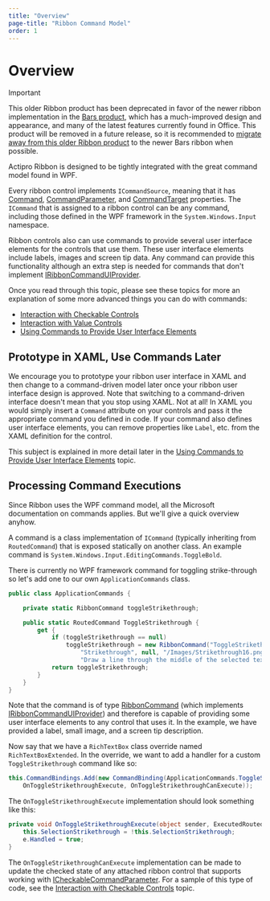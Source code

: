 ```yaml
---
title: "Overview"
page-title: "Ribbon Command Model"
order: 1
---
```

# Overview

> [!IMPORTANT]
> This older Ribbon product has been deprecated in favor of the newer ribbon implementation in the [Bars product](../../bars/index.md), which has a much-improved design and appearance, and many of the latest features currently found in Office.  This product will be removed in a future release, so it is recommended to [migrate away from this older Ribbon product](../../conversion/converting-to-v23-1.md) to the newer Bars ribbon when possible.

Actipro Ribbon is designed to be tightly integrated with the great command model found in WPF.

Every ribbon control implements `ICommandSource`, meaning that it has [Command](xref:@ActiproUIRoot.Controls.Ribbon.Controls.Primitives.ControlBase.Command), [CommandParameter](xref:@ActiproUIRoot.Controls.Ribbon.Controls.Primitives.ControlBase.CommandParameter), and [CommandTarget](xref:@ActiproUIRoot.Controls.Ribbon.Controls.Primitives.ControlBase.CommandTarget) properties.  The `ICommand` that is assigned to a ribbon control can be any command, including those defined in the WPF framework in the `System.Windows.Input` namespace.

Ribbon controls also can use commands to provide several user interface elements for the controls that use them.  These user interface elements include labels, images and screen tip data.  Any command can provide this functionality although an extra step is needed for commands that don't implement [IRibbonCommandUIProvider](xref:@ActiproUIRoot.Controls.Ribbon.Input.IRibbonCommandUIProvider).

Once you read through this topic, please see these topics for more an explanation of some more advanced things you can do with commands:

- [Interaction with Checkable Controls](checkable-controls.md)
- [Interaction with Value Controls](value-controls.md)
- [Using Commands to Provide User Interface Elements](command-ui-provider.md)

## Prototype in XAML, Use Commands Later

We encourage you to prototype your ribbon user interface in XAML and then change to a command-driven model later once your ribbon user interface design is approved.  Note that switching to a command-driven interface doesn't mean that you stop using XAML.  Not at all!  In XAML you would simply insert a `Command` attribute on your controls and pass it the appropriate command you defined in code.  If your command also defines user interface elements, you can remove properties like `Label`, etc. from the XAML definition for the control.

This subject is explained in more detail later in the [Using Commands to Provide User Interface Elements](command-ui-provider.md) topic.

## Processing Command Executions

Since Ribbon uses the WPF command model, all the Microsoft documentation on commands applies.  But we'll give a quick overview anyhow.

A command is a class implementation of `ICommand` (typically inheriting from `RoutedCommand`) that is exposed statically on another class.  An example command is `System.Windows.Input.EditingCommands.ToggleBold`.

There is currently no WPF framework command for toggling strike-through so let's add one to our own `ApplicationCommands` class.

```csharp
public class ApplicationCommands {

	private static RibbonCommand toggleStrikethrough;

	public static RoutedCommand ToggleStrikethrough {
		get {
			if (toggleStrikethrough == null)
				toggleStrikethrough = new RibbonCommand("ToggleStrikethrough", typeof(Ribbon),
					"Strikethrough", null, "/Images/Strikethrough16.png",
					"Draw a line through the middle of the selected text.");
			return toggleStrikethrough;
		}
	}
}
```

Note that the command is of type [RibbonCommand](xref:@ActiproUIRoot.Controls.Ribbon.Input.RibbonCommand) (which implements [IRibbonCommandUIProvider](xref:@ActiproUIRoot.Controls.Ribbon.Input.IRibbonCommandUIProvider)) and therefore is capable of providing some user interface elements to any control that uses it.  In the example, we have provided a label, small image, and a screen tip description.

Now say that we have a `RichTextBox` class override named `RichTextBoxExtended`.  In the override, we want to add a handler for a custom `ToggleStrikethrough` command like so:

```csharp
this.CommandBindings.Add(new CommandBinding(ApplicationCommands.ToggleStrikethrough,
	OnToggleStrikethroughExecute, OnToggleStrikethroughCanExecute));
```

The `OnToggleStrikethroughExecute` implementation should look something like this:

```csharp
private void OnToggleStrikethroughExecute(object sender, ExecutedRoutedEventArgs e) {
	this.SelectionStrikethrough = !this.SelectionStrikethrough;
	e.Handled = true;
}
```

The `OnToggleStrikethroughCanExecute` implementation can be made to update the checked state of any attached ribbon control that supports working with [ICheckableCommandParameter](xref:@ActiproUIRoot.Controls.Ribbon.Input.ICheckableCommandParameter).  For a sample of this type of code, see the [Interaction with Checkable Controls](checkable-controls.md) topic.
